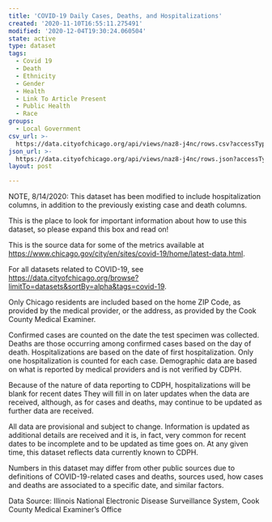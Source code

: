 ```yaml
---
title: 'COVID-19 Daily Cases, Deaths, and Hospitalizations'
created: '2020-11-10T16:55:11.275491'
modified: '2020-12-04T19:30:24.060504'
state: active
type: dataset
tags:
  - Covid 19
  - Death
  - Ethnicity
  - Gender
  - Health
  - Link To Article Present
  - Public Health
  - Race
groups:
  - Local Government
csv_url: >-
  https://data.cityofchicago.org/api/views/naz8-j4nc/rows.csv?accessType=DOWNLOAD
json_url: >-
  https://data.cityofchicago.org/api/views/naz8-j4nc/rows.json?accessType=DOWNLOAD
layout: post

---
```

NOTE, 8/14/2020: This dataset has been modified to include hospitalization columns, in addition to the previously existing case and death columns.

This is the place to look for important information about how to use this dataset, so please expand this box and read on!

This is the source data for some of the metrics available at https://www.chicago.gov/city/en/sites/covid-19/home/latest-data.html.

For all datasets related to COVID-19, see https://data.cityofchicago.org/browse?limitTo=datasets&sortBy=alpha&tags=covid-19.

Only Chicago residents are included based on the home ZIP Code, as provided by the medical provider, or the address, as provided by the Cook County Medical Examiner.

Confirmed cases are counted on the date the test specimen was collected. Deaths are those occurring among confirmed cases based on the day of death. Hospitalizations are based on the date of first hospitalization. Only one hospitalization is counted for each case. Demographic data are based on what is reported by medical providers and is not verified by CDPH.

Because of the nature of data reporting to CDPH, hospitalizations will be blank for recent dates They will fill in on later updates when the data are received, although, as for cases and deaths, may continue to be updated as further data are received. 

All data are provisional and subject to change. Information is updated as additional details are received and it is, in fact, very common for recent dates to be incomplete and to be updated as time goes on. At any given time, this dataset reflects data currently known to CDPH.

Numbers in this dataset may differ from other public sources due to definitions of COVID-19-related cases and deaths, sources used, how cases and deaths are associated to a specific date, and similar factors.

Data Source: Illinois National Electronic Disease Surveillance System, Cook County Medical Examiner’s Office
